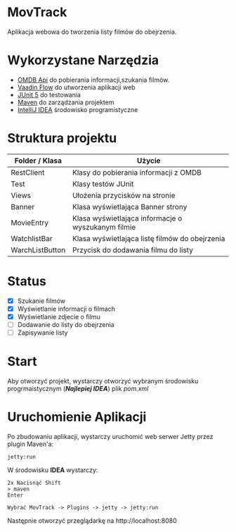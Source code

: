 # MovTrack
Aplikacja webowa do tworzenia listy filmów do obejrzenia.
 
# Wykorzystane Narzędzia
 - [OMDB Api](http://www.omdbapi.com/) do pobierania informacji,szukania filmów.
 - [Vaadin Flow](https://vaadin.com/flow) do utworzenia aplikacji web
 - [JUnit 5](https://junit.org/junit5/) do testowania
 - [Maven](https://maven.apache.org/) do zarządzania projektem
 - [IntelliJ IDEA](https://www.jetbrains.com/idea/) środowisko programistyczne

# Struktura projektu
Folder / Klasa  |   Użycie
--------------- |------------
RestClient      | Klasy do pobierania informacji z OMDB
Test            | Klasy testów JUnit
Views           | Ułożenia przycisków na stronie
Banner          | Klasa wyświetlająca Banner strony
MovieEntry      | Klasa wyświetlająca informacje o wyszukanym filmie
WatchlistBar    | Klasa wyświetlająca listę filmów do obejrzenia
WarchListButton | Przycisk do dodawania filmu do listy

# Status
 - [X] Szukanie filmów
 - [X] Wyświetlanie informacji o filmach
 - [X] Wyświetlanie zdjecie o filmu
 - [ ] Dodawanie do listy do obejrzenia
 - [ ] Zapisywanie listy

# Start
Aby otworzyć projekt, wystarczy otworzyć wybranym środowisku progrmaistycznym (**_Najlepiej IDEA_**)
plik *pom.xml*

# Uruchomienie Aplikacji
Po zbudowaniu aplikacji, wystarczy uruchomić web serwer Jetty przez plugin Maven'a:

    jetty:run

W środowisku **IDEA** wystarczy:

    2x Nacisnąć Shift
    > maven
    Enter
    
    Wybrać MovTrack -> Plugins -> jetty -> jetty:run

Następnie otworzyć przeglądarkę na http://localhost:8080
